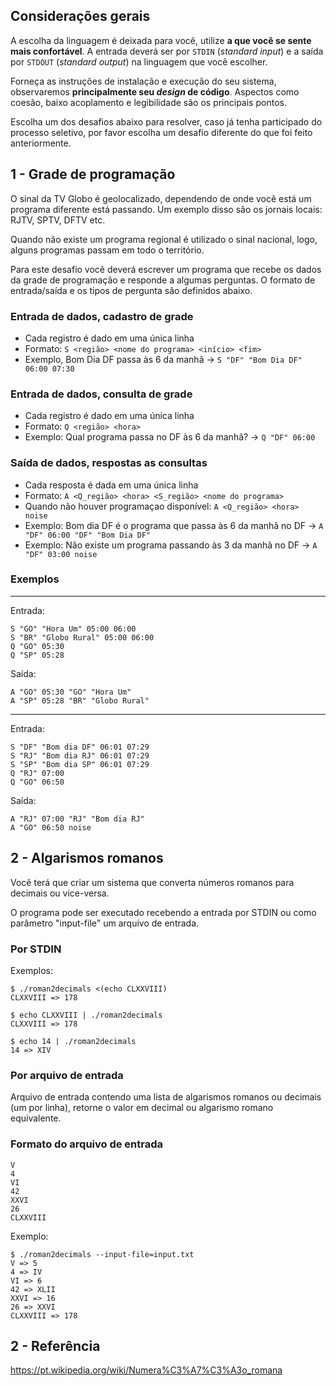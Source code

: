 ## Considerações gerais

A escolha da linguagem é deixada para você, utilize **a que você se sente mais confortável**. A entrada deverá ser por `STDIN` (*standard input*) e a saída por `STDOUT` (*standard output*) na linguagem que você escolher. 

Forneça as instruções de instalação e execução do seu sistema, observaremos **principalmente seu *design* de código**. Aspectos como coesão, baixo acoplamento e legibilidade são os principais pontos.

Escolha um dos desafios abaixo para resolver, caso já tenha participado do processo seletivo, por favor escolha um desafio diferente do que foi feito anteriormente.

## 1 - Grade de programação

O sinal da TV Globo é geolocalizado, dependendo de onde você está um programa
diferente está passando. Um exemplo disso são os jornais locais: RJTV, SPTV,
DFTV etc.

Quando não existe um programa regional é utilizado o sinal nacional, logo,
alguns programas passam em todo o território.

Para este desafio você deverá escrever um programa que recebe os dados da grade
de programação e responde a algumas perguntas. O formato de entrada/saída e os
tipos de pergunta são definidos abaixo.

### Entrada de dados, cadastro de grade

- Cada registro é dado em uma única linha
- Formato: `S <região> <nome do programa> <início> <fim>`
- Exemplo, Bom Dia DF passa às 6 da manhã -> `S "DF" "Bom Dia DF" 06:00 07:30`

### Entrada de dados, consulta de grade

- Cada registro é dado em uma única linha
- Formato: `Q <região> <hora>`
- Exemplo: Qual programa passa no DF às 6 da manhã? -> `Q "DF" 06:00`

### Saída de dados, respostas as consultas

- Cada resposta é dada em uma única linha
- Formato: `A <Q_região> <hora> <S_região> <nome do programa>`
- Quando não houver programaçao disponível: `A <Q_região> <hora> noise`
- Exemplo: Bom dia DF é o programa que passa às 6 da manhã no DF -> `A "DF" 06:00 "DF" "Bom Dia DF"`
- Exemplo: Não existe um programa passando às 3 da manhã no DF -> `A "DF" 03:00 noise`

### Exemplos

----
Entrada:
```
S "GO" "Hora Um" 05:00 06:00
S "BR" "Globo Rural" 05:00 06:00
Q "GO" 05:30
Q "SP" 05:28
```
Saída:
```
A "GO" 05:30 "GO" "Hora Um"
A "SP" 05:28 "BR" "Globo Rural"
```
----
Entrada:
```
S "DF" "Bom dia DF" 06:01 07:29
S "RJ" "Bom dia RJ" 06:01 07:29
S "SP" "Bom dia SP" 06:01 07:29
Q "RJ" 07:00
Q "GO" 06:50
```
Saída:
```
A "RJ" 07:00 "RJ" "Bom dia RJ"
A "GO" 06:50 noise
```

## 2 - Algarismos romanos

Você terá que criar um sistema que converta números romanos para decimais ou vice-versa.

O programa pode ser executado recebendo a entrada por STDIN ou como parâmetro "input-file" um arquivo de entrada.

### Por STDIN

Exemplos:

```
$ ./roman2decimals <(echo CLXXVIII)
CLXXVIII => 178
```

```
$ echo CLXXVIII | ./roman2decimals
CLXXVIII => 178
```

```
$ echo 14 | ./roman2decimals
14 => XIV
```


### Por arquivo de entrada

Arquivo de entrada contendo uma lista de algarismos romanos ou decimais (um por linha), retorne o valor em decimal ou algarismo romano equivalente.

### Formato do arquivo de entrada

```
V
4
VI
42
XXVI
26
CLXXVIII
```

Exemplo:

```
$ ./roman2decimals --input-file=input.txt
V => 5
4 => IV
VI => 6
42 => XLII
XXVI => 16
26 => XXVI
CLXXVIII => 178
```

## 2 - Referência

https://pt.wikipedia.org/wiki/Numera%C3%A7%C3%A3o_romana
